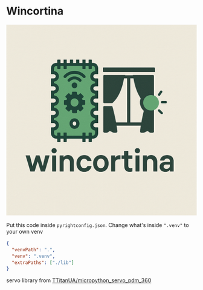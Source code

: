 # Wincortina

![Wincortina](./media/wincortina.png)

Put this code inside `pyrightconfig.json`. Change what's inside `".venv"` to
your own venv

```json
{
  "venvPath": ".",
  "venv": ".venv",
  "extraPaths": ["./lib"]
}
```

servo library from [TTitanUA/micropython_servo_pdm_360](https://github.com/TTitanUA/micropython_servo_pdm_360)
